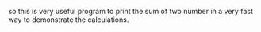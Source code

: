 so this is very useful program to print the sum of two number in a very fast way to demonstrate the calculations.
